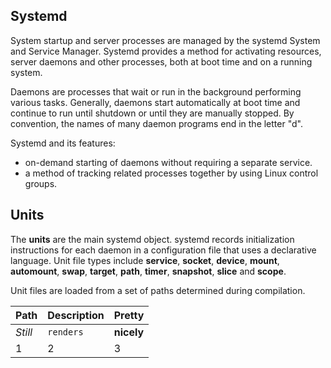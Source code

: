 ## Systemd
System startup and server processes are managed by the systemd System and Service Manager. Systemd provides a method for activating resources, server daemons and other processes, both at boot time and on a running system. 

Daemons are processes that wait or run in the background performing various tasks. Generally, daemons start automatically at boot time and continue to run until shutdown or until they are manually stopped. By convention, the names of many daemon programs end in the letter "d".

Systemd and its features:
* on-demand starting of daemons without requiring a separate service.
* a method of tracking related processes together by using Linux control groups.

## Units
The **units** are the main systemd object.
systemd records initialization instructions for each daemon in a configuration file that uses a declarative language. Unit file types
include **service**, **socket**, **device**, **mount**, **automount**, **swap**, **target**, **path**, **timer**, **snapshot**, **slice** and **scope**.

Unit files are loaded from a set of paths determined during compilation. 


Path | Description | Pretty
--- | --- | ---
*Still* | `renders` | **nicely**
1 | 2 | 3   |    

